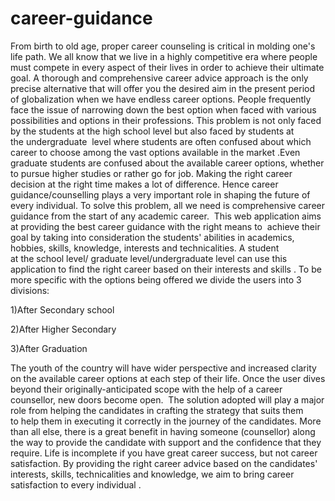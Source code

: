# career-guidance
From birth to old age, proper career counseling is critical in molding one's life path. We all know that we live in a highly competitive era where people must compete in every aspect of their lives in order to achieve their ultimate goal. A thorough and comprehensive career advice approach is the only precise alternative that will offer you the desired aim in the present period of globalization when we have endless career options. People frequently face the issue of narrowing down the best option when faced with various possibilities and options in their professions. 
This problem is not only faced by the students at the high school level but also faced by students at the undergraduate  level where students are often confused about which career to choose among the vast options available in the market .Even graduate students are confused about the available career options, whether to pursue higher studies or rather go for job.
Making the right career decision at the right time makes a lot of difference. Hence career guidance/counselling plays a very important role in shaping the future of every individual.
To solve this problem, all we need is comprehensive career guidance from the start of any academic career.  This web application aims at providing the best career guidance with the right means to  achieve their goal by taking into consideration the students' abilities in academics, hobbies, skills, knowledge, interests and technicalities. A student at the school level/ graduate level/undergraduate level can use this application to find the right career based on their interests and skills .
To be more specific with the options being offered we divide the users into 3 divisions:

  1)After Secondary school
  
  2)After Higher Secondary
  
  3)After Graduation

The youth of the country will have wider perspective and increased clarity on the available career options at each step of their life. Once the user dives beyond their originally-anticipated scope with the help of a career counsellor, new doors become open. 
The solution adopted will play a major role from helping the candidates in crafting the strategy that suits them to help them in executing it correctly in the journey of the candidates.
More than all else, there is a great benefit in having someone (counsellor) along the way to provide the candidate with support and the confidence that they require.
Life is incomplete if you have great career success, but not career satisfaction. By providing the right career advice based on the candidates' interests, skills, technicalities and knowledge, we aim to bring career satisfaction to every individual .



